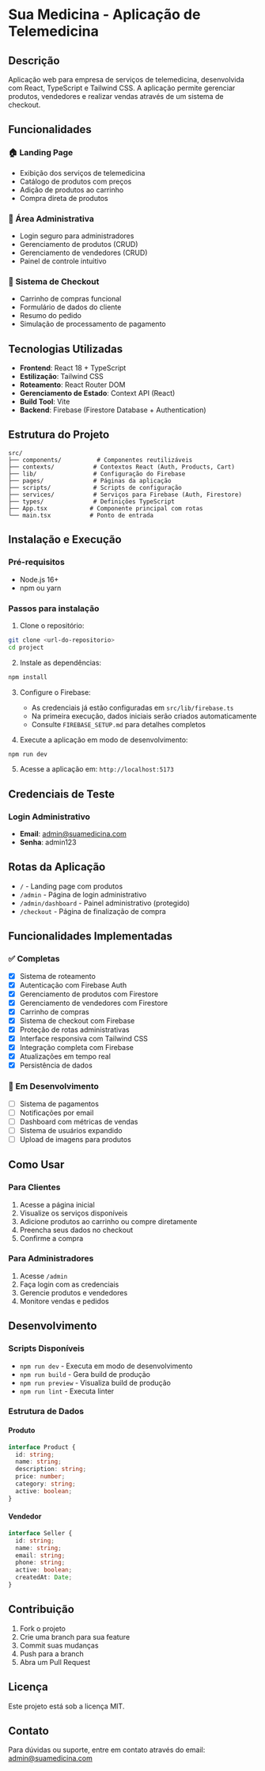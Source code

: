 # Sua Medicina - Aplicação de Telemedicina

## Descrição

Aplicação web para empresa de serviços de telemedicina, desenvolvida com React, TypeScript e Tailwind CSS. A aplicação permite gerenciar produtos, vendedores e realizar vendas através de um sistema de checkout.

## Funcionalidades

### 🏠 Landing Page
- Exibição dos serviços de telemedicina
- Catálogo de produtos com preços
- Adição de produtos ao carrinho
- Compra direta de produtos

### 🔐 Área Administrativa
- Login seguro para administradores
- Gerenciamento de produtos (CRUD)
- Gerenciamento de vendedores (CRUD)
- Painel de controle intuitivo

### 🛒 Sistema de Checkout
- Carrinho de compras funcional
- Formulário de dados do cliente
- Resumo do pedido
- Simulação de processamento de pagamento

## Tecnologias Utilizadas

- **Frontend**: React 18 + TypeScript
- **Estilização**: Tailwind CSS
- **Roteamento**: React Router DOM
- **Gerenciamento de Estado**: Context API (React)
- **Build Tool**: Vite
- **Backend**: Firebase (Firestore Database + Authentication)

## Estrutura do Projeto

```
src/
├── components/          # Componentes reutilizáveis
├── contexts/           # Contextos React (Auth, Products, Cart)
├── lib/                # Configuração do Firebase
├── pages/              # Páginas da aplicação
├── scripts/            # Scripts de configuração
├── services/           # Serviços para Firebase (Auth, Firestore)
├── types/              # Definições TypeScript
├── App.tsx            # Componente principal com rotas
└── main.tsx           # Ponto de entrada
```

## Instalação e Execução

### Pré-requisitos
- Node.js 16+ 
- npm ou yarn

### Passos para instalação

1. Clone o repositório:
```bash
git clone <url-do-repositorio>
cd project
```

2. Instale as dependências:
```bash
npm install
```

3. Configure o Firebase:
   - As credenciais já estão configuradas em `src/lib/firebase.ts`
   - Na primeira execução, dados iniciais serão criados automaticamente
   - Consulte `FIREBASE_SETUP.md` para detalhes completos

4. Execute a aplicação em modo de desenvolvimento:
```bash
npm run dev
```

5. Acesse a aplicação em: `http://localhost:5173`

## Credenciais de Teste

### Login Administrativo
- **Email**: admin@suamedicina.com
- **Senha**: admin123

## Rotas da Aplicação

- `/` - Landing page com produtos
- `/admin` - Página de login administrativo
- `/admin/dashboard` - Painel administrativo (protegido)
- `/checkout` - Página de finalização de compra

## Funcionalidades Implementadas

### ✅ Completas
- [x] Sistema de roteamento
- [x] Autenticação com Firebase Auth
- [x] Gerenciamento de produtos com Firestore
- [x] Gerenciamento de vendedores com Firestore
- [x] Carrinho de compras
- [x] Sistema de checkout com Firebase
- [x] Proteção de rotas administrativas
- [x] Interface responsiva com Tailwind CSS
- [x] Integração completa com Firebase
- [x] Atualizações em tempo real
- [x] Persistência de dados

### 🔄 Em Desenvolvimento
- [ ] Sistema de pagamentos
- [ ] Notificações por email
- [ ] Dashboard com métricas de vendas
- [ ] Sistema de usuários expandido
- [ ] Upload de imagens para produtos

## Como Usar

### Para Clientes
1. Acesse a página inicial
2. Visualize os serviços disponíveis
3. Adicione produtos ao carrinho ou compre diretamente
4. Preencha seus dados no checkout
5. Confirme a compra

### Para Administradores
1. Acesse `/admin`
2. Faça login com as credenciais
3. Gerencie produtos e vendedores
4. Monitore vendas e pedidos

## Desenvolvimento

### Scripts Disponíveis
- `npm run dev` - Executa em modo de desenvolvimento
- `npm run build` - Gera build de produção
- `npm run preview` - Visualiza build de produção
- `npm run lint` - Executa linter

### Estrutura de Dados

#### Produto
```typescript
interface Product {
  id: string;
  name: string;
  description: string;
  price: number;
  category: string;
  active: boolean;
}
```

#### Vendedor
```typescript
interface Seller {
  id: string;
  name: string;
  email: string;
  phone: string;
  active: boolean;
  createdAt: Date;
}
```

## Contribuição

1. Fork o projeto
2. Crie uma branch para sua feature
3. Commit suas mudanças
4. Push para a branch
5. Abra um Pull Request

## Licença

Este projeto está sob a licença MIT.

## Contato

Para dúvidas ou suporte, entre em contato através do email: admin@suamedicina.com 